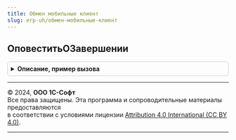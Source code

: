 ```yaml
---
title: Обмен мобильные клиент
slug: erp-uh/обмен-мобильные-клиент
---
```



## ОповеститьОЗавершении
<details style="margin: 1em 0; padding: 0.5em; border: 1px solid #ccc; border-radius: 6px;">

<summary style="font-weight: bold; cursor: pointer;">Описание, пример вызова</summary>

```bsl

Процедура ОповеститьОЗавершении() Экспорт
```

Пример вызова
```bsl
ОбменМобильныеКлиент.ОповеститьОЗавершении() 
```
</details>

---

© 2024, **ООО 1С-Софт**  
Все права защищены. Эта программа и сопроводительные материалы предоставляются  
в соответствии с условиями лицензии [Attribution 4.0 International (CC BY 4.0)](https://creativecommons.org/licenses/by/4.0/legalcode).

---
